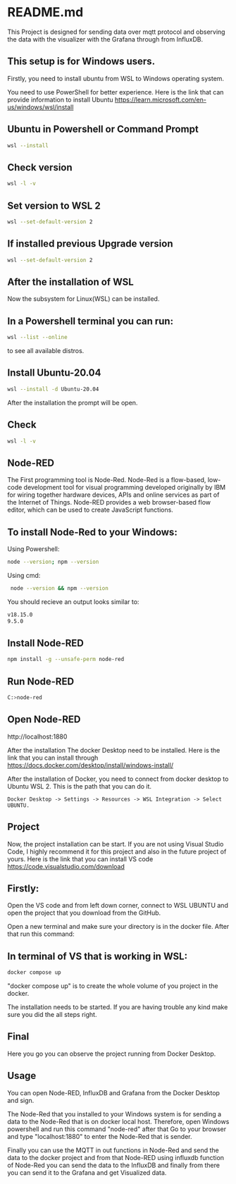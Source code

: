 # README.md

This Project is designed for sending data over mqtt protocol and observing the data with the visualizer with the Grafana through from InfluxDB.

## This setup is for Windows users.

Firstly, you need to install ubuntu from WSL to Windows operating system. 

You need to use PowerShell for better experience. Here is the link that can provide information to install Ubuntu https://learn.microsoft.com/en-us/windows/wsl/install

## Ubuntu in Powershell or Command Prompt

```bash
wsl --install
```
## Check version

```bash
wsl -l -v
```
## Set version to WSL 2

```bash
wsl --set-default-version 2
```
## If installed previous Upgrade version

```bash
wsl --set-default-version 2
```

## After the installation of WSL

Now the subsystem for Linux(WSL) can be installed.

## In a Powershell terminal you can run:

```bash
wsl --list --online
```
to see all available distros.

## Install Ubuntu-20.04

```bash
wsl --install -d Ubuntu-20.04
```
After the installation the prompt will be open.

## Check

```bash
wsl -l -v
```
## Node-RED

The First programming tool is Node-Red. Node-Red is a flow-based, low-code development tool for visual programming developed originally by IBM for wiring together hardware devices, APIs and online services as part of the Internet of Things. Node-RED provides a web browser-based flow editor, which can be used to create JavaScript functions.

## To install Node-Red to your Windows:

Using Powershell:
```bash
node --version; npm --version
```
Using cmd:
```bash
 node --version && npm --version
```
You should recieve an output looks similar to:
```bash
v18.15.0
9.5.0
```
## Install Node-RED

```bash
npm install -g --unsafe-perm node-red
```
## Run Node-RED

```bash
C:>node-red
```
## Open Node-RED
http://localhost:1880


After the installation The docker Desktop need to be installed. Here is the link that you can install through https://docs.docker.com/desktop/install/windows-install/

After the installation of Docker, you need to connect from docker desktop to Ubuntu WSL 2. This is the path that you can do it.
```
Docker Desktop -> Settings -> Resources -> WSL Integration -> Select UBUNTU.
```
## Project

 Now, the project installation can be start. If you are not using Visual Studio Code, I highly recommend it for this project and also in the future project of yours. Here is the link that you can install VS code https://code.visualstudio.com/download

## Firstly:
 Open the VS code and from left down corner, connect to WSL UBUNTU and open the project that you download from the GitHub.
 
Open a new terminal and make sure your directory is in the docker file. After that run this command:

## In terminal of VS that is working in WSL:
```bash
docker compose up
```

"docker compose up" is to create the whole volume of you project in the docker. 

The installation needs to be started. If you are having trouble any kind make sure you did the all steps right.

## Final

Here you go you can observe the project running from Docker Desktop.

## Usage

You can open Node-RED, InfluxDB and Grafana from the Docker Desktop and sign. 

The Node-Red that you installed to your Windows system is for sending a data to the Node-Red that is on docker local host. Therefore, open Windows powershell and run this command "node-red" after that Go to your browser and type "localhost:1880" to enter the Node-Red that is sender.

Finally you can use the MQTT in out functions in Node-Red and send the data to the docker project and from that Node-RED using influxdb function of Node-Red you can send the data to the InfluxDB and finally from there you can send it to the Grafana and get Visualized data.

